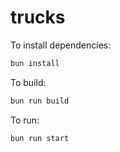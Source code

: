 # trucks

To install dependencies:

```bash
bun install
```

To build:

```bash
bun run build
```

To run:

```bash
bun run start
```
